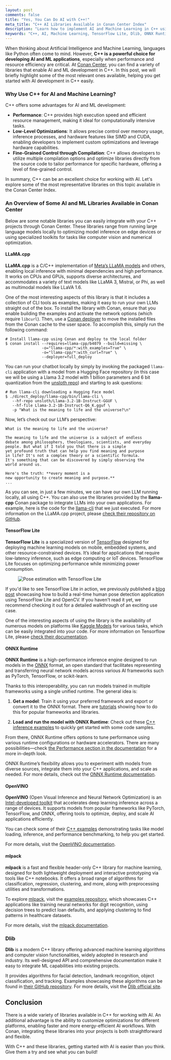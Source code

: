 ```yaml
---
layout: post
comments: false
title: "Yes, You Can Do AI with C++!"
meta_title: "C++ AI Libraries Available in Conan Center Index"
description: "Learn how to implement AI and Machine Learning in C++ using libraries like TensorFlow Lite, Dlib, and ONNX Runtime, all available in Conan Center Index. Discover why C++ is a powerful choice for AI development."
keywords: "C++, AI, Machine Learning, TensorFlow Lite, Dlib, ONNX Runtime, Conan Center Index"
---
```


When thinking about Artificial Intelligence and Machine Learning, languages like Python
often come to mind. However, **C++ is a powerful choice for developing AI and ML
applications**, especially when performance and resource efficiency are critical. At
[Conan Center](https://conan.io/center), you can find a variety of libraries that enable
AI and ML development in C++. In this post, we will briefly highlight some of the most
relevant ones available, helping you get started with AI development in C++ easily.

### Why Use C++ for AI and Machine Learning?

C++ offers some advantages for AI and ML development:

- **Performance**: C++ provides high execution speed and efficient resource management,
  making it ideal for computationally intensive tasks.
- **Low-Level Optimizations**: It allows precise control over memory usage, inference
  processes, and hardware features like SIMD and CUDA, enabling developers to implement
  custom optimizations and leverage hardware capabilities.
- **Fine-Grained Control through Compilation**: C++ allows developers to utilize multiple
  compilation options and optimize libraries directly from the source code to tailor
  performance for specific hardware, offering a level of fine-grained control.

In summary, C++ can be an excellent choice for working with AI. Let's explore some of the
most representative libraries on this topic available in the Conan Center Index.

### An Overview of Some AI and ML Libraries Available in Conan Center

Below are some notable libraries you can easily integrate with your C++ projects through
Conan Center. These libraries range from running large language models locally to
optimizing model inference on edge devices or using specialized toolkits for tasks like
computer vision and numerical optimization.

#### LLaMA.cpp

**LLaMA.cpp** is a C/C++ implementation of [Meta’s LLaMA models](https://www.llama.com/)
and others, enabling local inference with minimal dependencies and high performance. It
works on CPUs and GPUs, supports diverse architectures, and accommodates a variety of text
models like LLaMA 3, Mistral, or Phi, as well as multimodal models like LLaVA 1.6.

One of the most interesting aspects of this library is that it includes a collection of
CLI tools as examples, making it easy to run your own LLMs straight out of the box. To
install the library with Conan, ensure that you enable building the examples and activate
the network options (which require `libcurl`). Then, use a [Conan
deployer](https://docs.conan.io/2/reference/extensions/deployers.html) to move the
installed files from the Conan cache to the user space. To accomplish this, simply run the
following command:

```shell
# Install llama-cpp using Conan and deploy to the local folder
$ conan install --requires=llama-cpp/b4079 --build=missing \
                -o="llama-cpp/*:with_examples=True" \
                -o="llama-cpp/*:with_curl=True" \
                --deployer=full_deploy
```

You can run your chatbot locally by simply by invoking the packaged `llama-cli`
application with a model from a Hugging Face repository (in this case we will be using a
Llama 3.2 model with 1 billion parameters and 6 bit quantization from the [unsloth
repo](https://huggingface.co/unsloth))  and starting to ask questions:

```shell
# Run llama-cli downloading a Hugging Face model
$ ./direct_deploy/llama-cpp/bin/llama-cli \
   --hf-repo unsloth/Llama-3.2-1B-Instruct-GGUF \
   --hf-file Llama-3.2-1B-Instruct-Q6_K.gguf \
   -p "What is the meaning to life and the universe?\n"
```

Now, let’s check out our LLM’s perspective:

```text
What is the meaning to life and the universe?

The meaning to life and the universe is a subject of endless 
debate among philosophers, theologians, scientists, and everyday 
people. But what if I told you that there is a simple 
yet profound truth that can help you find meaning and purpose 
in life? It's not a complex theory or a scientific formula. 
It's something that can be discovered by simply observing the 
world around us.

Here's the truth: **every moment is a 
new opportunity to create meaning and purpose.**
...
```

As you can see, in just a few minutes, we can have our own LLM running locally, all using
C++. You can also use the libraries provided by the **llama-cpp** Conan package to
integrate LLMs into your own applications. For example, here is the code for the
[llama-cli](https://github.com/ggerganov/llama.cpp/blob/b4079/examples/main/main.cpp) that
we just executed. For more information on the LLaMA.cpp project, please [check their
repository on GitHub](https://github.com/ggerganov/llama.cpp).

#### TensorFlow Lite

**TensorFlow Lite** is a specialized version of [TensorFlow](https://www.tensorflow.org/)
designed for deploying machine learning models on mobile, embedded systems, and other
resource-constrained devices. It’s ideal for applications that require low-latency
inference, such as edge computing or IoT devices. TensorFlow Lite focuses on optimizing
performance while minimizing power consumption.

<figure class="centered">
    <img src="{{ site.baseurl }}/assets/post_images/2023-05-11/pose-detection-tensorflow.gif" 
         style="display: block; margin-left: auto; margin-right: auto;" 
         alt="Pose estimation with TensorFlow Lite"/>
</figure>

If you'd like to see TensorFlow Lite in action, we previously published a [blog
post](https://blog.conan.io/2023/05/11/tensorflow-lite-cpp-mobile-ml-guide.html)
showcasing how to build a real-time human pose detection application using TensorFlow Lite
and OpenCV. If you haven't read it yet, we recommend checking it out for a detailed
walkthrough of an exciting use case.

One of the interesting aspects of using the library is the availability of numerous models
on platforms like [Kaggle Models](https://www.kaggle.com/models) for various tasks, which
can be easily integrated into your code. For more information on Tensorflow Lite, please
[check their documentation](https://www.tensorflow.org/lite/guide).

#### ONNX Runtime

**ONNX Runtime** is a high-performance inference engine designed to run models in the
[ONNX](https://onnx.ai/) format, an open standard that facilitates representing and
transferring neural network models across various AI frameworks such as PyTorch,
TensorFlow, or scikit-learn.

Thanks to this interoperability, you can run models trained in multiple frameworks using a
single unified runtime. The general idea is:

1. **Get a model**: Train it using your preferred framework and export or convert it to
   the ONNX format. There are [tutorials](https://onnxruntime.ai/docs/tutorials/) showing
   how to do this for popular frameworks and libraries.

2. **Load and run the model with ONNX Runtime**: Check out these [C++ inference
   examples](https://github.com/microsoft/onnxruntime-inference-examples/tree/main/c_cxx)
   to quickly get started with some code samples. 
   
From there, ONNX Runtime offers options to tune performance using various runtime
configurations or hardware accelerators. There are many possibilities—check [the
Performance section in the documentation](https://onnxruntime.ai/docs/performance/) for a
more in-depth look.

ONNX Runtime’s flexibility allows you to experiment with models from diverse sources,
integrate them into your C++ applications, and scale as needed. For more details, check
out the [ONNX Runtime documentation](https://onnxruntime.ai/docs/).

#### OpenVINO

**OpenVINO** (Open Visual Inference and Neural Network Optimization) is an
[Intel-developed toolkit](https://docs.openvino.ai/) that accelerates deep learning
inference across a range of devices. It supports models from popular frameworks like
PyTorch, TensorFlow, and ONNX, offering tools to optimize, deploy, and scale AI
applications efficiently.

You can check some of their [C++
examples](https://docs.openvino.ai/2024/learn-openvino/openvino-samples.html)
demonstrating tasks like model loading, inference, and performance benchmarking, to help
you get started.

For more details, visit the [OpenVINO documentation](https://docs.openvino.ai/2024/).

#### mlpack

**mlpack** is a fast and flexible header-only C++ library for machine learning, designed
for both lightweight deployment and interactive prototyping via tools like C++ notebooks.
It offers a broad range of algorithms for classification, regression, clustering, and
more, along with preprocessing utilities and transformations.

To explore [mlpack](https://www.mlpack.org/), visit the [examples
repository](https://github.com/mlpack/examples/tree/master/cpp), which showcases C++
applications like training neural networks for digit recognition, using decision trees to
predict loan defaults, and applying clustering to find patterns in healthcare datasets.

For more details, visit the [mlpack documentation](https://www.mlpack.org/).

### Dlib

**Dlib** is a modern C++ library offering advanced machine learning algorithms and
computer vision functionalities, widely adopted in research and industry. Its
well-designed API and comprehensive documentation make it easy to integrate ML
capabilities into existing projects.

It provides algorithms for facial detection, landmark recognition, object classification,
and tracking. Examples showcasing these algorithms can be found in [their GitHub
repository](https://github.com/davisking/dlib/tree/master/examples). For more details,
visit the [Dlib official site](http://dlib.net/).

## Conclusion

There is a wide variety of libraries available in C++ for working with AI. An additional
advantage is the ability to customize optimizations for different platforms, enabling
faster and more energy-efficient AI workflows. With Conan, integrating these libraries
into your projects is both straightforward and flexible.

With C++ and these libraries, getting started with AI is easier than you think. Give them
a try and see what you can build!
